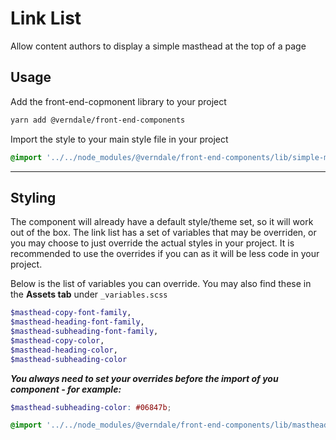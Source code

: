 # Link List

Allow content authors to display a simple masthead at the top of a page

## Usage

Add the front-end-copmonent library to your project

```bash
yarn add @verndale/front-end-components
```

Import the style to your main style file in your project

```scss
@import '../../node_modules/@verndale/front-end-components/lib/simple-msterhead/styles';
```

---

## Styling

The component will already have a default style/theme set, so it will work out of the box.
The link list has a set of variables that may be overriden, or you may choose to just override the actual styles in your project.
It is recommended to use the overrides if you can as it will be less code in your project.

Below is the list of variables you can override. You may also find these in the **Assets tab** under `_variables.scss`

```scss
$masthead-copy-font-family,
$masthead-heading-font-family,
$masthead-subheading-font-family,
$masthead-copy-color,
$masthead-heading-color,
$masthead-subheading-color
```

**_You always need to set your overrides before the import of you component - for example:_**

```scss
$masthead-subheading-color: #06847b;

@import '../../node_modules/@verndale/front-end-components/lib/masthead/styles';
```
